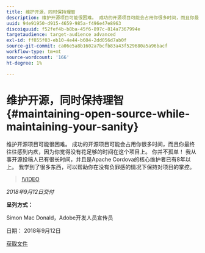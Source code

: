 ```yaml
---
title: 维护开源，同时保持理智
description: 维护开源项目可能很困难。 成功的开源项目可能会占用你很多时间，而且你最终往往感到内疚，因为你觉得没有花足够的时间在这个项目上。 了解一些有助于您持续掌控项目而不会产生负罪感的事情。
uuid: 94e91950-d915-4659-985a-f496e47e8963
discoiquuid: f52fef4b-b8ba-45f6-897c-814a7367994e
targetaudience: target-audience advanced
exl-id: ff855f03-eb10-4e44-b604-2dd056d7ab0f
source-git-commit: ca06e5a8b1602a7bcfb83a43f529680a5a96bacf
workflow-type: tm+mt
source-wordcount: '166'
ht-degree: 1%

---
```


# 维护开源，同时保持理智{#maintaining-open-source-while-maintaining-your-sanity}

维护开源项目可能很困难。 成功的开源项目可能会占用你很多时间，而且你最终往往感到内疚，因为你觉得没有花足够的时间在这个项目上。 你并不孤单！ 我从事开源投稿人已有很长时间，并且是Apache Cordova的核心维护者已有8年以上。 我学到了很多东西，可以帮助你在没有负罪感的情况下保持对项目的掌控。

>[!VIDEO](https://video.tv.adobe.com/v/23713/?quality=9)

*2018年9月12日交付*

**呈列方式：**

Simon Mac Donald，Adobe开发人员宣传员

日期： 2018年9月12日

[获取文件](assets/maintaining-open-source-while-maintaining-your-sanity-gems-091218.pdf)

<!--
[Get back to the Overview](https://helpx.adobe.com/experience-manager/kt/eseminars/gems/aem-index.html)
-->
